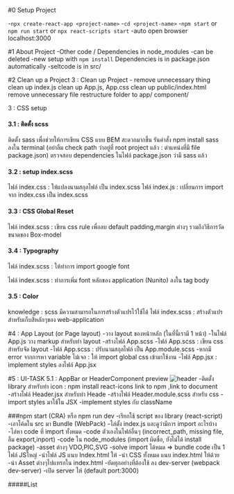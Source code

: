 #0 Setup Project

-`npx create-react-app <project-name>` -`cd <project-name>` -`npm start` or `npm run start` or `npx react-scripts start`
-auto open browser localhost:3000

#1 About Project
-Other code / Dependencies in node_modules
-can be deleted
-new setup with `npm install`
Dependencies is in package.json automatically
-seltcode is in src/

#2 Clean up a Project
3 : Clean up Project - remove unnecessary thing
clean up index.js
clean up App.js, App.css
clean up public/index.html
remove unnecessary file
restructure folder to app/ component/

3 : CSS setup

#### 3.1 : ติดตั้ง scss

ติดตั้ง sass เพื่อช่วยให้การเขียน CSS แบบ BEM สะดวกมากขึ้น
รันคำสั่ง npm install sass ลงใน terminal (อย่าลืม check path ว่าอยู่ที่ root project แล้ว : ตำแหน่งที่มี file package.json)
ตรวจสอบ dependencies ในไฟล์ package.json ว่ามี sass แล้ว

#### 3.2 : setup index.scss

ไฟล์ index.css : ให้แปลงนามสกุลไฟล์ เป็น index.scss
ไฟล์ index.js : เปลี่ยนการ import จาก index.css เป็น index.scss

#### 3.3 : CSS Global Reset

ไฟล์ index.scss : เขียน css rule เพื่อลบ default padding,margin ต่างๆ รวมถึงวิธีการวัดขนาดของ Box-model

#### 3.4 : Typography

ไฟล์ index.scss : ให้ทำการ import google font

ไฟล์ index.scss : ทำการเพิ่ม font หลักของ application (Nunito) ลงใน tag body

#### 3.5 : Color

knowledge : scss มีความสามารถในการสร้างตัวแปรไว้ใช้ได้
ไฟล์ index.scss : สร้างตัวแปรสำหรับเก็บสีหลักๆของ web-application

#4 : App Layout (or Page layout)
-วาง layout ของหน้าหลัก (ในที่นี้เรามี 1 หน้า)
-ในไฟล์ App.js วาง markup สำหรับทำ layout
-สร้างไฟล์ App.scss
-ไฟล์ App.scss : เขียน css สำหรับจัด layout
-ไฟล์ App.scss : ปรับนามสกุลไฟล์ เป็น App.module.scss
-หากมี error จากการหา variable ไม่เจอ : ให้ import global css เข้ามาใช้งาน
-ไฟล์ App.jsx : implement styles ลงไฟล์ App.jsx

#5 : UI-TASK
5.1 : AppBar or HeaderComponent
preview
![header](./images/header.png)
-ติดตั้ง library สำหรับทำ icon : npm install react-icons link to npm ,link to document
-สร้างไฟล์ Header.jsx สำหรับทำ Heade
-สร้างไฟล์ Header.module.scss สำหรับ css
-import styles มาใช้ใน JSX
-implement styles กับ className

###npm start (CRA) หรือ npm run dev
-เรียกใช้ script ของ library (react-script)
-เอาโค้ดใน src มา Bundle (WebPack)
-ไล่ตั้ง index.js และดูว่ามีการ import อะไรบ้าง
-ไล่หา code ที่ import ทั้งหมด
-code ตัวเองในไฟล์อื่นๆ (incorrect_path, missing file, ลืม export,inport)
-code ใน node_modules (import ผิดชื่อ, ยังไม่ได้ install package)
-asset ต่างๆ VDO,PIC,SVG
-solve import ได้หมด => bundle code เป็น 1 ไฟล์ JSใหญ่
-นำไฟล์ JS แนบ Index.html ให้
-นำ CSS ทั้งหมด แนบ index.html ให้ด้วย
-นำ Asset ต่างๆไปแทรกใน index.html
-ยัดทุกอย่างที่ต้องใช้ ลง dev-server (webpack dev-server)
-เปิด server ให้ (default port:3000)

#####List

<!-- {/* <ListItem text="Inbox" icon={<FaInbox />} active={true} />
<ListItem text="Today" icon={<FaCalendar />} active={false} />
<ListItem
text="Next 7 days"
icon={<FaCalendarAlt />}
active={false}
/> */} -->
<!--
<ListItem text="project-A" icon={<FaInbox />} active={true} />
<ListItem text="project-B" icon={<FaInbox />} active={false} /> -->
